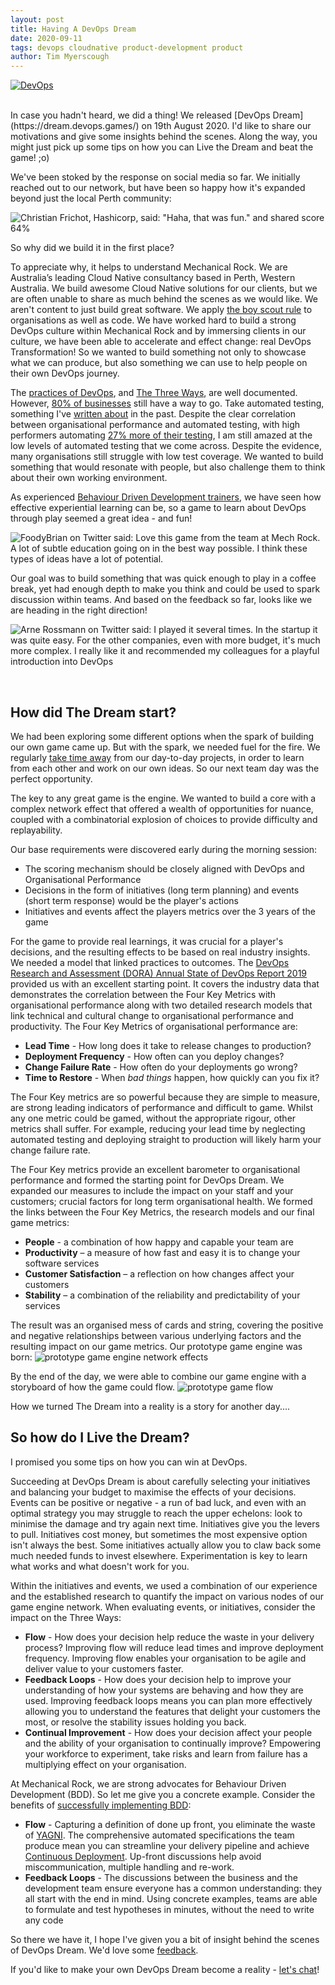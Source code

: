 ```yaml
---
layout: post
title: Having A DevOps Dream
date: 2020-09-11
tags: devops cloudnative product-development product
author: Tim Myerscough
---
```


<centre><a href="https://devops.games"><img src="/img/devops-dream/DDS_Banner.png" alt=DevOps Dream Banner /></a></centre>

<br/>
In case you hadn't heard, we did a thing! We released [DevOps Dream](https://dream.devops.games/) on 19th August 2020.  I'd like to share our motivations and give some insights behind the scenes.  Along the way, you might just pick up some tips on how you can Live the Dream and beat the game! ;o)

We've been stoked by the response on social media so far. We initially reached out to our network, but have been so happy how it's expanded beyond just the local Perth community:

![Christian Frichot, Hashicorp, said: "Haha, that was fun." and shared score 64%](/img/devops-dream/sm-2.png)

So why did we build it in the first place?

To appreciate why, it helps to understand Mechanical Rock. We are Australia’s leading Cloud Native consultancy based in Perth, Western Australia.  We build awesome Cloud Native solutions for our clients, but we are often unable to share as much behind the scenes as we would like.  We aren't content to just build great software.  We apply [the boy scout rule](https://97-things-every-x-should-know.gitbooks.io/97-things-every-programmer-should-know/content/en/thing_08/) to organisations as well as code.  We have worked hard to build a strong DevOps culture within Mechanical Rock and by immersing clients in our culture, we have been able to accelerate and effect change: real DevOps Transformation!  So we wanted to build something not only to showcase what we can produce, but also something we can use to help people on their own DevOps journey.  

The [practices of DevOps](https://www.amazon.com.au/DevOps-Handbook-World-Class-Reliability-Organizations-ebook/dp/B01M9ASFQ3), and [The Three Ways](https://itrevolution.com/the-three-ways-principles-underpinning-devops/), are well documented.  However, [80% of businesses][1] still have a way to go.  Take automated testing, something I've [written about](https://mechanicalrock.github.io/2018/01/08/high-code-coverage-is-not-yak-shaving.html) in the past.  Despite the clear correlation between organisational performance and automated testing, with high performers automating [27% more of their testing][2], I am still amazed at the low levels of automated testing that we come across.  Despite the evidence, many organisations still struggle with low test coverage.  We wanted to build something that would resonate with people, but also challenge them to think about their own working environment.

As experienced [Behaviour Driven Development trainers](https://www.mechanicalrock.io/learn/), we have seen how effective experiential learning can be, so a game to learn about DevOps through play seemed a great idea - and fun!

![FoodyBrian on Twitter said: Love this game from the team at Mech Rock.  A lot of subtle education going on in the best way possible.  I think these types of ideas have a lot of potential.](/img/devops-dream/sm-4.png)

Our goal was to build something that was quick enough to play in a coffee break, yet had enough depth to make you think and could be used to spark discussion within teams.  And based on the feedback so far, looks like we are heading in the right direction!

![Arne Rossmann on Twitter said: I played it several times.  In the startup it was quite easy. For the other companies, even with more budget, it's much more complex.  I really like it and recommended my colleagues for a playful introduction into DevOps](/img/devops-dream/sm-3.png)

<br/>

## How did The Dream start?

We had been exploring some different options when the spark of building our own game came up.  But with the spark, we needed fuel for the fire.  We regularly [take time away](https://devops.games/pages/improveYourSDO.html#third-way) from our day-to-day projects, in order to learn from each other and work on our own ideas.  So our next team day was the perfect opportunity.

The key to any great game is the engine.  We wanted to build a core with a complex network effect that offered a wealth of opportunities for nuance, coupled with a combinatorial explosion of choices to provide difficulty and replayability.

Our base requirements were discovered early during the morning session:
* The scoring mechanism should be closely aligned with DevOps and Organisational Performance
* Decisions in the form of initiatives (long term planning) and events (short term response) would be the player's actions
* Initiatives and events affect the players metrics over the 3 years of the game

For the game to provide real learnings, it was crucial for a player's decisions, and the resulting effects to be based on real industry insights.  We needed a model that linked practices to outcomes.  The [DevOps Research and Assessment (DORA) Annual State of DevOps Report 2019][1] provided us with an excellent starting point.  It covers the industry data that demonstrates the correlation between the Four Key Metrics with organisational performance along with two detailed research models that link technical and cultural change to organisational performance and productivity.  The Four Key Metrics of organisational performance are:
* **Lead Time** - How long does it take to release changes to production?
* **Deployment Frequency** - How often can you deploy changes?
* **Change Failure Rate** - How often do your deployments go wrong?
* **Time to Restore** - When _bad things_ happen, how quickly can you fix it?

The Four Key metrics are so powerful because they are simple to measure, are strong leading indicators of performance and difficult to game.  Whilst any one metric could be gamed, without the appropriate rigour, other metrics shall suffer.  For example, reducing your lead time by neglecting automated testing and deploying straight to production will likely harm your change failure rate. 

The Four Key metrics provide an excellent barometer to organisational performance and formed the starting point for DevOps Dream.  We expanded our measures to include the impact on your staff and your customers; crucial factors for long term organisational health.  We formed the links between the Four Key Metrics, the research models and our final game metrics:
* **People** - a combination of how happy and capable your team are
* **Productivity** – a measure of how fast and easy it is to change your software services
* **Customer Satisfaction** – a reflection on how changes affect your customers
* **Stability** – a combination of the reliability and predictability of your services

The result was an organised mess of cards and string, covering the positive and negative relationships between various underlying factors and the resulting impact on our game metrics.  Our prototype game engine was born:
![prototype game engine network effects](/img/devops-dream/td-network.jpg)

By the end of the day, we were able to combine our game engine with a storyboard of how the game could flow.
![prototype game flow](/img/devops-dream/td-mockup.png)

How we turned The Dream into a reality is a story for another day....

## So how do I Live the Dream?

I promised you some tips on how you can win at DevOps.

Succeeding at DevOps Dream is about carefully selecting your initiatives and balancing your budget to maximise the effects of your decisions.  Events can be positive or negative - a run of bad luck, and even with an optimal strategy you may struggle to reach the upper echelons: look to minimise the damage and try again next time.
Initiatives give you the levers to pull.  Initiatives cost money, but sometimes the most expensive option isn't always the best.  Some initiatives actually allow you to claw back some much needed funds to invest elsewhere.  Experimentation is key to learn what works and what doesn't work for you.

Within the initiatives and events, we used a combination of our experience and the established research to quantify the impact on various nodes of our game engine network.  When evaluating events, or initiatives, consider the impact on the Three Ways:
* **Flow** - How does your decision help reduce the waste in your delivery process?  Improving flow will reduce lead times and improve deployment frequency.  Improving flow enables your organisation to be agile and deliver value to your customers faster.
* **Feedback Loops** - How does your decision help to improve your understanding of how your systems are behaving and how they are used.  Improving feedback loops means you can plan more effectively allowing you to understand the features that delight your customers the most, or resolve the stability issues holding you back.
* **Continual Improvement** - How does your decision affect your people and the ability of your organisation to continually improve?  Empowering your workforce to experiment, take risks and learn from failure has a multiplying effect on your organisation.

At Mechanical Rock, we are strong advocates for Behaviour Driven Development (BDD).  So let me give you a concrete example.  Consider the benefits of [successfully implementing BDD](https://mechanicalrock.github.io/2017/12/02/the-problem-with-bdd.html):
* **Flow** - Capturing a definition of done up front, you eliminate the waste of [YAGNI](https://www.martinfowler.com/bliki/Yagni.html).  The comprehensive automated specifications the team produce mean you can streamline your delivery pipeline and achieve [Continuous Deployment](https://mechanicalrock.github.io/2019/07/01/continuous-deployment-the-first-step-on-the-road-to-recovery.html).  Up-front discussions help avoid miscommunication, multiple handling and re-work.
* **Feedback Loops** - The discussions between the business and the development team ensure everyone has a common understanding: they all start with the end in mind.  Using concrete examples, teams are able to formulate and test hypotheses in minutes, without the need to write any code

So there we have it, I hope I've given you a bit of insight behind the scenes of DevOps Dream.  We'd love some [feedback](https://docs.google.com/forms/d/e/1FAIpQLSeHge47AcmHexsTkPjpMLq7-dz95kFOctZgDhfsdZDAlt9Yyw/viewform?usp=sf_link).

If you'd like to make your own DevOps Dream become a reality - [let's chat](https://www.mechanicalrock.io/lets-get-started/)!


[1]: https://services.google.com/fh/files/misc/state-of-devops-2019.pdf
[2]: https://services.google.com/fh/files/misc/state-of-devops-2017.pdf